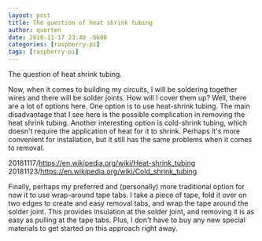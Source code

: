 ```yaml
---
layout: post
title: The question of heat shrink tubing
author: quorten
date: 2018-11-17 23:40 -0600
categories: [raspberry-pi]
tags: [raspberry-pi]
---
```


The question of heat shrink tubing.

Now, when it comes to building my circuits, I will be soldering
together wires and there will be solder joints.  How will I cover them
up?  Well, there are a lot of options here.  One option is to use
heat-shrink tubing.  The main disadvantage that I see here is the
possible complication in removing the heat shrink tubing.  Another
interesting option is cold-shrink tubing, which doesn't require the
application of heat for it to shrink.  Perhaps it's more convenient
for installation, but it still has the same problems when it comes to
removal.

20181117/https://en.wikipedia.org/wiki/Heat-shrink_tubing  
20181123/https://en.wikipedia.org/wiki/Cold_shrink_tubing

Finally, perhaps my preferred and (personally) more traditional option
for now it to use wrap-around tape tabs.  I take a piece of tape, fold
it over on two edges to create and easy removal tabs, and wrap the
tape around the solder joint.  This provides insulation at the solder
joint, and removing it is as easy as pulling at the tape tabs.  Plus,
I don't have to buy any new special materials to get started on this
approach right away.
